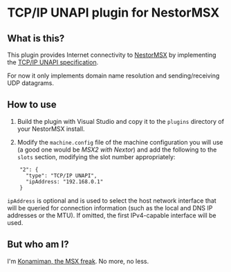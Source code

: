 # TCP/IP UNAPI plugin for NestorMSX #


## What is this? ##

This plugin provides Internet connectivity to [NestorMSX](http://github.com/konamiman/NestorMSX) by implementing the [TCP/IP UNAPI specification](http://www.konamiman.com/msx/msx-e.html#unapi).

For now it only implements domain name resolution and sending/receiving UDP datagrams.


## How to use ##

1. Build the plugin with Visual Studio and copy it to the `plugins` directory of your NestorMSX install.

2. Modify the `machine.config` file of the machine configuration you will use (a good one would be _MSX2 with Nextor_) and add the following to the `slots` section, modifying the slot number appropriately:

```
    "2": {
      "type": "TCP/IP UNAPI",
      "ipAddress: "192.168.0.1"
    }
```

`ipAddress` is optional and is used to select the host network interface that will be queried for connection information (such as the local and DNS IP addresses or the MTU). If omitted, the first IPv4-capable interface will be used.

## But who am I? ##

I'm [Konamiman, the MSX freak](http://www.konamiman.com). No more, no less.